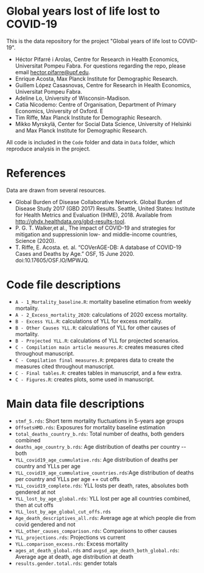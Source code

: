 # Global years lost of life lost to COVID-19

This is the data repository for the project "Global years of life lost to COVID-19".

- Héctor Pifarré i Arolas, Centre for Research in Health Economics, Universitat Pompeu Fabra. For questions regarding the repo, please email hector.pifarre@upf.edu.
- Enrique Acosta, Max Planck Institute for Demographic Research. 
- Guillem López Casasnovas, Centre for Research in Health Economics, Universitat Pompeu Fabra. 
- Adeline Lo, University of Wisconsin-Madison.
- Catia Nicodemo: Centre of Organisation, Department of Primary Economics, University of Oxford. E
- Tim Riffe, Max Planck Institute for Demographic Research. 
- Mikko Myrskylä, Center for Social Data Science, University of Helsinki and Max Planck Institute for Demographic Research. 

All code is included in the `Code` folder and data in `Data` folder, which reproduce analysis in the project.

# References
Data are drawn from several resources.
- Global Burden of Disease Collaborative Network. Global Burden of Disease Study 2017 (GBD 2017) Results.
Seattle, United States: Institute for Health Metrics and Evaluation (IHME), 2018. Available from http://ghdx.healthdata.org/gbd-results-tool.
- P. G. T. Walker,et al., The impact of COVID-19 and strategies for mitigation and suppressionin low- and middle-income countries, Science (2020).
- T. Riffe, E. Acosta. et. al. “COVerAGE-DB: A database of COVID-19 Cases and Deaths by Age.” OSF, 15 June 2020. doi:10.17605/OSF.IO/MPWJQ.



# Code file descriptions
- `A - 1_Mortality_baseline.R`: mortality baseline etimation from weekly mortality.
- `A - 2_Excess_mortality_2020`: calculations of 2020 excess mortality.
- `B - Excess YLL.R`: calculations of YLL for excess mortality.
- `B - Other Causes YLL.R`: calculations of YLL for other causes of mortality.
- `B - Projected YLL.R`: calculations of YLL for projected scenarios.
- `C - Compilation main article measures.R`: creates measures cited throughout manuscript.
- `C - Compilation final measures.R`: prepares data to create the measures cited throughout manuscript.
- `C - Final tables.R`: creates tables in manuscript, and a few extra.
- `C - Figures.R`: creates plots, some used in manuscript.

# Main data file descriptions
- `stmf_5.rds`: Short term mortality fluctuations in 5-years age groups
- `OffsetsHMD.rds`: Exposures for mortality baseline estimation
- `total_deaths_country_b.rds`: Total number of deaths, both genders combined
- `deaths_age_country_b.rds`: Age distribution of deaths per country -- both
- `YLL_covid19_age_cummulative.rds`: Age distribution of deaths per country and YLLs per age
- `YLL_covid19_age_cummulative_countries.rds`:Age distribution of deaths per country and YLLs per age ++ cut offs
- `YLL_covid19_complete.rds`: YLL losts per death, rates, absolutes both gendered at not
- `YLL_lost_by_age_global.rds`: YLL lost per age all countries combined, then at cut offs
- `YLL_lost_by_age_global_cut_offs.rds`
- `Age_death_descriptives_all.rds`: Average age at which people die from covid gendered and not
- `YLL_other_causes_comparison.rds`: Comparisons to other causes
- `YLL_projections.rds`: Projections vs current
- `YLL.comparison_excess.rds`: Excess mortality
- `ages_at_death_global.rds` and `avgsd_age_death_both_global.rds`: Average age at death, age distribution at death
- `results.gender.total.rds`: gender totals


